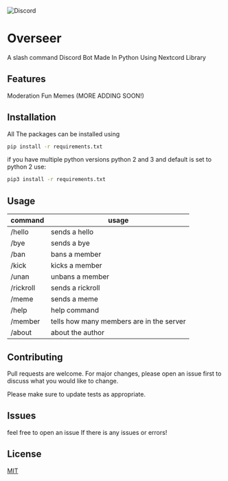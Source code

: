 ![Discord](https://img.shields.io/badge/Discord-%235865F2.svg?style=for-the-badge&logo=discord&logoColor=white)
# Overseer
A slash command Discord Bot Made In Python Using Nextcord Library 

## Features
Moderation
Fun
Memes
(MORE ADDING SOON!)
## Installation

All The packages can be installed using

```bash
pip install -r requirements.txt
```
if you have multiple python versions python 2 and 3 and default is set to python 2 use:
```bash
pip3 install -r requirements.txt
``` 
## Usage

|    command    |                  usage                 |
| ------------- | -------------------------------------- |
|    /hello     |sends a hello                           |
|    /bye       |sends a bye                             |
|    /ban       |bans a member                           |
|   /kick       |kicks a member                          |
|   /unan       |unbans a member                         |
|   /rickroll   |sends a rickroll                        | 
|   /meme       |sends a meme                            |
|   /help       |help command                            |
|   /member     |tells how many members are in the server|
|   /about      |about the author                        | 




## Contributing

Pull requests are welcome. For major changes, please open an issue first
to discuss what you would like to change.

Please make sure to update tests as appropriate.

## Issues
feel free to open an issue If there is any issues or errors!

## License

[MIT](https://choosealicense.com/licenses/mit/)